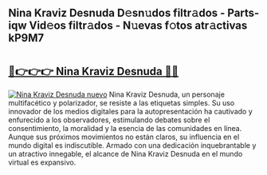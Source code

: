 ## Nina Kraviz Desnuda D𝚎sn𝚞dos filtr𝚊dos - Parts-iqw Vid𝚎os filtr𝚊dos - N𝚞evas f𝚘tos atr𝚊ctivas kP9M7

# <h2><a href="http://mb3pgxz.tromn.icu/?c=Nina+Kraviz+Desnuda">🔗👉👉👉 Nina Kraviz Desnuda 🔗🔗</a></h2>

[![Nina Kraviz Desnuda nuevo](https://i.imgur.com/pEAQMta.gif)](http://mb3pgxz.tromn.icu/?c=Nina+Kraviz+Desnuda)
Nina Kraviz Desnuda, un personaje multifacético y polarizador, se resiste a las etiquetas simples. Su uso innovador de los medios digitales para la autopresentación ha cautivado y enfurecido a los observadores, estimulando debates sobre el consentimiento, la moralidad y la esencia de las comunidades en línea. Aunque sus próximos movimientos no están claros, su influencia en el mundo digital es indiscutible. Armado con una dedicación inquebrantable y un atractivo innegable, el alcance de Nina Kraviz Desnuda en el mundo virtual es expansivo.
